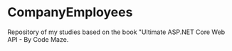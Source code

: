 # CompanyEmployees
Repository of my studies based on the book "Ultimate ASP.NET Core Web API - By Code Maze.
